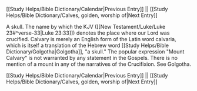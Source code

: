 [[Study Helps/Bible Dictionary/Calendar|Previous Entry]]  ||  [[Study Helps/Bible Dictionary/Calves, golden, worship of|Next Entry]]

 A skull. The name by which the KJV ([[New Testament/Luke/Luke 23#^verse-33|Luke 23:33]]) denotes the place where our Lord was crucified. Calvary is merely an English form of the Latin word calvaria, which is itself a translation of the Hebrew word [[Study Helps/Bible Dictionary/Golgotha|Golgotha]], "a skull." The popular expression "Mount Calvary" is not warranted by any statement in the Gospels. There is no mention of a mount in any of the narratives of the Crucifixion. See Golgotha.

[[Study Helps/Bible Dictionary/Calendar|Previous Entry]]  ||  [[Study Helps/Bible Dictionary/Calves, golden, worship of|Next Entry]]
